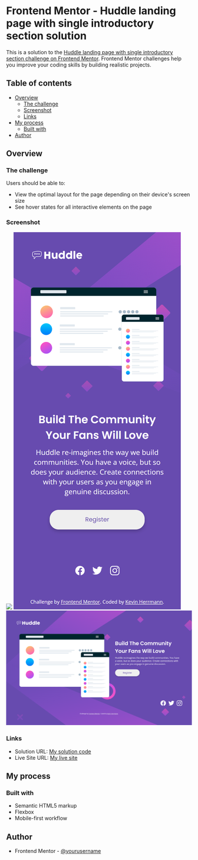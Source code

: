 # Frontend Mentor - Huddle landing page with single introductory section solution

This is a solution to the [Huddle landing page with single introductory section challenge on Frontend Mentor](https://www.frontendmentor.io/challenges/huddle-landing-page-with-a-single-introductory-section-B_2Wvxgi0). Frontend Mentor challenges help you improve your coding skills by building realistic projects. 

## Table of contents

- [Overview](#overview)
  - [The challenge](#the-challenge)
  - [Screenshot](#screenshot)
  - [Links](#links)
- [My process](#my-process)
  - [Built with](#built-with)
- [Author](#author)

## Overview

### The challenge

Users should be able to:

- View the optimal layout for the page depending on their device's screen size
- See hover states for all interactive elements on the page

### Screenshot

![](./screenshot.jpg)
![My Mobile Screenshot](/my-mobile-screenshot-375.png)
![My Desktop Screenshot](/my-desktop-screenshot-1440.png)

### Links

- Solution URL: [My solution code](https://https://github.com/kevinx9000/huddle-landing-page)
- Live Site URL: [My live site](https://kevinx9000.github.io/huddle-landing-page)

## My process

### Built with

- Semantic HTML5 markup
- Flexbox
- Mobile-first workflow

## Author

- Frontend Mentor - [@yourusername](https://www.frontendmentor.io/profile/kevinx9000)